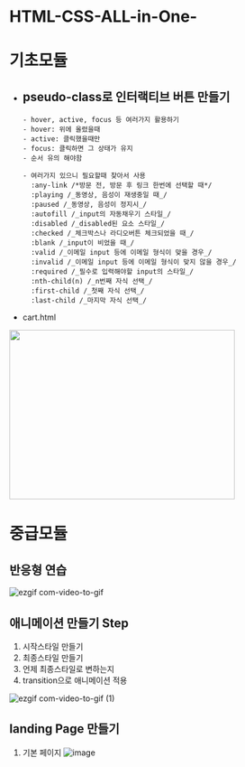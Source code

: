 # HTML-CSS-ALL-in-One-

# 기초모듈

- ## pseudo-class로 인터랙티브 버튼 만들기
      - hover, active, focus 등 여러가지 활용하기
      - hover: 위에 올렸을때
      - active: 클릭했을때만
      - focus: 클릭하면 그 상태가 유지
      - 순서 유의 해야함

      - 여러가지 있으니 필요할때 찾아서 사용
        :any-link /*방문 전, 방문 후 링크 한번에 선택할 때*/
        :playing /_동영상, 음성이 재생중일 때_/
        :paused /_동영상, 음성이 정지시_/
        :autofill /_input의 자동채우기 스타일_/
        :disabled /_disabled된 요소 스타일_/
        :checked /_체크박스나 라디오버튼 체크되었을 때_/
        :blank /_input이 비었을 때_/
        :valid /_이메일 input 등에 이메일 형식이 맞을 경우_/
        :invalid /_이메일 input 등에 이메일 형식이 맞지 않을 경우_/
        :required /_필수로 입력해야할 input의 스타일_/
        :nth-child(n) /_n번째 자식 선택_/
        :first-child /_첫째 자식 선택_/
        :last-child /_마지막 자식 선택_/
        
- cart.html
<img src="https://user-images.githubusercontent.com/116176170/221405539-0cb760ec-3666-47e4-afbf-aa139dafe0bb.png" width="400" height="300"/>

# 중급모듈

## 반응형 연습
![ezgif com-video-to-gif](https://user-images.githubusercontent.com/116176170/221415029-490fa17f-f7af-4380-a525-315cea4755ea.gif)


## 애니메이션 만들기 Step
1. 시작스타일 만들기
2. 최종스타일 만들기
3. 언제 최종스타일로 변하는지
4. transition으로 애니메이션 적용

![ezgif com-video-to-gif (1)](https://user-images.githubusercontent.com/116176170/221506671-adad8718-a48e-4f3d-8ccc-317c630c9bd1.gif)


## landing Page 만들기

1. 기본 페이지
![image](https://user-images.githubusercontent.com/116176170/221764677-136c5129-877f-4389-b941-ee1818a083e3.png)